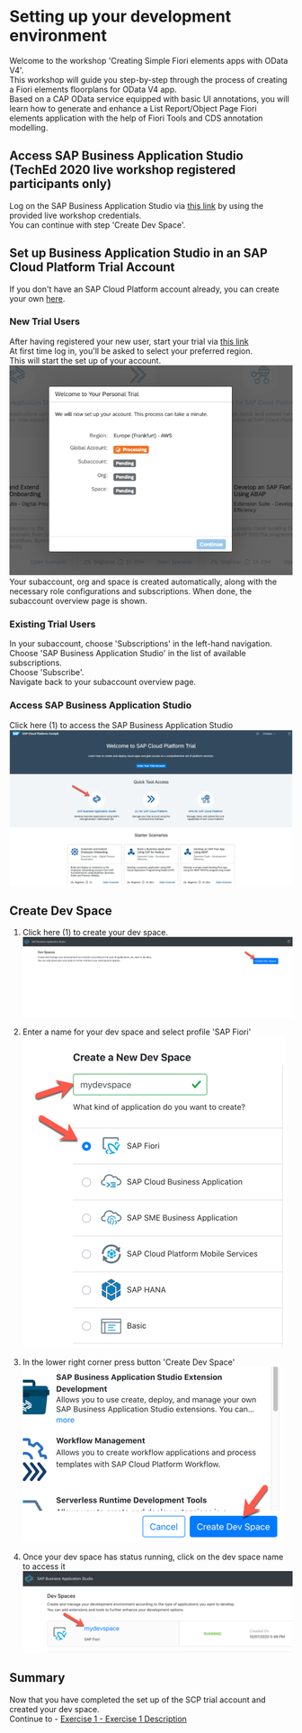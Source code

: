 # Setting up your development environment

Welcome to the workshop 'Creating Simple Fiori elements apps with OData V4'.<br>
This workshop will guide you step-by-step through the process of creating a Fiori elements floorplans for OData V4 app.<br>
Based on a CAP OData service equipped with basic UI annotations, you will learn how to generate and enhance a List Report/Object Page Fiori elements application with the help of Fiori Tools and CDS annotation modelling.

## Access SAP Business Application Studio (TechEd 2020 live workshop registered participants only)

Log on the SAP Business Application Studio via [this link](https://sap-ux-teched.cry10cf.int.applicationstudio.cloud.sap/index.html) by using the provided live workshop credentials.<br>You can continue with step 'Create Dev Space'.

## Set up Business Application Studio in an SAP Cloud Platform Trial Account

If you don't have an SAP Cloud Platform account already, you can create your own [here](https://www.sap.com/products/cloud-platform/get-started.html).

### New Trial Users

After having registered your new user, start your trial via [this link](https://account.hanatrial.ondemand.com/register)<br>
At first time log in, you'll be asked to select your preferred region.<br>This will start the set up of your account.
<br>![Trial Setup](../ex0/images/00_00_0010.png)
<br>Your subaccount, org and space is created automatically, along with the necessary role configurations and subscriptions.
When done, the subaccount overview page is shown.<br>

### Existing Trial Users

In your subaccount, choose 'Subscriptions' in the left-hand navigation.<br>
Choose 'SAP Business Application Studio' in the list of available subscriptions.<br>
Choose 'Subscribe'.<br>
Navigate back to your subaccount overview page.<br>

### Access SAP Business Application Studio

Click here (1) to access the SAP Business Application Studio
<br>![Welcome SCP Trial](../ex0/images/00_00_0020.png)<br>

## Create Dev Space

1.	Click here (1) to create your dev space.
<br>![Create Dev Space](../ex0/images/00_00_0030.png)

2.	Enter a name for your dev space and select profile 'SAP Fiori'
<br>![Select Profile](../ex0/images/00_00_0040.png)

3. In the lower right corner press button 'Create Dev Space'
<br>![confirm](../ex0/images/00_00_0050.png)

4. Once your dev space has status running, click on the dev space name to access it
<br>![enter dev space](../ex0/images/00_00_0060.png)

## Summary

Now that you have completed the set up of the SCP trial account and created your dev space.<br>
Continue to - [Exercise 1 - Exercise 1 Description](../ex1/README.md)
